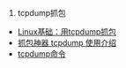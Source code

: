 1. tcpdump抓包

- [Linux基础：用tcpdump抓包](https://www.cnblogs.com/chyingp/p/linux-command-tcpdump.html)
- [抓包神器 tcpdump 使用介绍](https://cizixs.com/2015/03/12/tcpdump-introduction/)
- [tcpdump命令](https://man.linuxde.net/tcpdump)